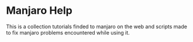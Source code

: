 # Manjaro Help

This is a collection tutorials finded to manjaro on the web and scripts made to fix manjaro problems encountered while using it.
